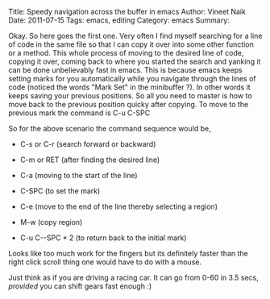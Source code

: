Title: Speedy navigation across the buffer in emacs
Author: Vineet Naik
Date: 2011-07-15
Tags: emacs, editing
Category: emacs
Summary:


Okay. So here goes the first one. Very often I find myself searching
for a line of code in the same file so that I can copy it over into
some other function or a method. This whole process of moving to the
desired line of code, copying it over, coming back to where you
started the search and yanking it can be done unbelievably fast in
emacs. This is because emacs keeps setting marks for you automatically
while you navigate through the lines of code (noticed the words "Mark
Set" in the minibuffer ?). In other words it keeps saving your
previous positions. So all you need to master is how to move back to
the previous position quicky after copying. To move to the previous
mark the command is C-u C-SPC

So for the above scenario the command sequence would be,

* C-s or C-r (search forward or backward)

* C-m or RET (after finding the desired line)

* C-a  (moving to the start of the line)

* C-SPC (to set the mark)

* C-e (move to the end of the line thereby selecting a region)

* M-w (copy region)

* C-u C--SPC * 2 (to return back to the initial mark)

Looks like too much work for the fingers but its definitely faster
than the right click scroll thing one would have to do with a mouse.

Just think as if you are driving a racing car. It can go from 0-60 in
3.5 secs, _provided_ you can shift gears fast enough :)

